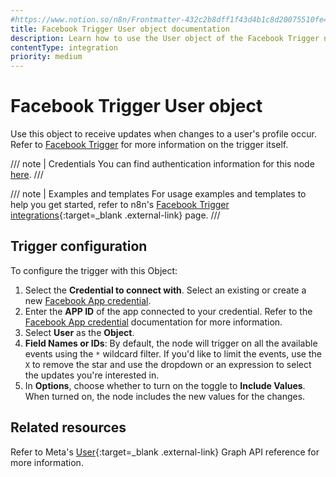 ```yaml
---
#https://www.notion.so/n8n/Frontmatter-432c2b8dff1f43d4b1c8d20075510fe4
title: Facebook Trigger User object documentation
description: Learn how to use the User object of the Facebook Trigger node in n8n. Follow technical documentation to integrate the Facebook Trigger node's User object into your workflows.
contentType: integration
priority: medium
---
```


# Facebook Trigger User object

Use this object to receive updates when changes to a user's profile occur. Refer to [Facebook Trigger](/integrations/builtin/trigger-nodes/n8n-nodes-base.facebooktrigger/) for more information on the trigger itself.

/// note | Credentials
You can find authentication information for this node [here](/integrations/builtin/credentials/facebookapp/).
///

///  note  | Examples and templates
For usage examples and templates to help you get started, refer to n8n's [Facebook Trigger integrations](https://n8n.io/integrations/facebook-trigger/){:target=_blank .external-link} page.
///

## Trigger configuration

To configure the trigger with this Object:

1. Select the **Credential to connect with**. Select an existing or create a new [Facebook App credential](/integrations/builtin/credentials/facebookapp/).
1. Enter the **APP ID** of the app connected to your credential. Refer to the [Facebook App credential](/integrations/builtin/credentials/facebookapp/) documentation for more information.
1. Select **User** as the **Object**.
1. **Field Names or IDs**: By default, the node will trigger on all the available events using the `*` wildcard filter. If you'd like to limit the events, use the `X` to remove the star and use the dropdown or an expression to select the updates you're interested in.
1. In **Options**, choose whether to turn on the toggle to **Include Values**. When turned on, the node includes the new values for the changes.

## Related resources

Refer to Meta's [User](https://developers.facebook.com/docs/graph-api/webhooks/reference/user/){:target=_blank .external-link} Graph API reference for more information.
